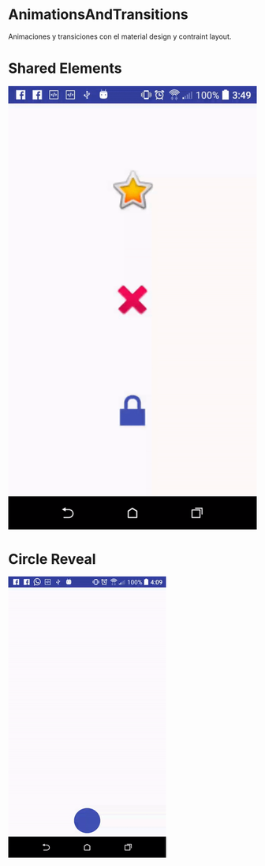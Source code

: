 # AnimationsAndTransitions
Animaciones y transiciones  con el material design y contraint layout.

# Shared Elements
![Interfaz gráfica de la aplicación](https://raw.githubusercontent.com/aleexander1409/AnimationsAndTransitions/master/ezgif.com-video-to-gif.gif)

# Circle Reveal
![Interfaz gráfica de la aplicación](https://raw.githubusercontent.com/aleexander1409/AnimationsAndTransitions/master/ezgif.com-video-to-gif-2.gif)

